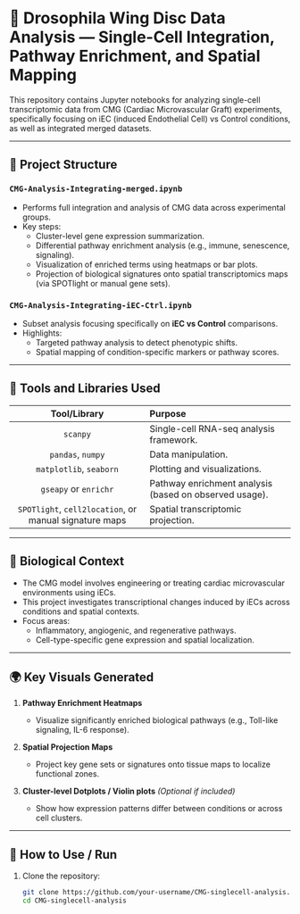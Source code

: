 # 🧬 Drosophila Wing Disc Data Analysis — Single-Cell Integration, Pathway Enrichment, and Spatial Mapping

This repository contains Jupyter notebooks for analyzing single-cell transcriptomic data from CMG (Cardiac Microvascular Graft) experiments, specifically focusing on iEC (induced Endothelial Cell) vs Control conditions, as well as integrated merged datasets.

---

## 📁 Project Structure

### `CMG-Analysis-Integrating-merged.ipynb`
- Performs full integration and analysis of CMG data across experimental groups.
- Key steps:
  - Cluster-level gene expression summarization.
  - Differential pathway enrichment analysis (e.g., immune, senescence, signaling).
  - Visualization of enriched terms using heatmaps or bar plots.
  - Projection of biological signatures onto spatial transcriptomics maps (via SPOTlight or manual gene sets).

### `CMG-Analysis-Integrating-iEC-Ctrl.ipynb`
- Subset analysis focusing specifically on **iEC vs Control** comparisons.
- Highlights:
  - Targeted pathway analysis to detect phenotypic shifts.
  - Spatial mapping of condition-specific markers or pathway scores.

---

## 🧪 Tools and Libraries Used

| Tool/Library | Purpose |
|:------------:|:--------|
| `scanpy`     | Single-cell RNA-seq analysis framework. |
| `pandas`, `numpy` | Data manipulation. |
| `matplotlib`, `seaborn` | Plotting and visualizations. |
| `gseapy` or `enrichr` | Pathway enrichment analysis (based on observed usage). |
| `SPOTlight`, `cell2location`, or manual signature maps | Spatial transcriptomic projection. |

---

## 🔬 Biological Context

- The CMG model involves engineering or treating cardiac microvascular environments using iECs.
- This project investigates transcriptional changes induced by iECs across conditions and spatial contexts.
- Focus areas:
  - Inflammatory, angiogenic, and regenerative pathways.
  - Cell-type-specific gene expression and spatial localization.

---

## 🌍 Key Visuals Generated

1. **Pathway Enrichment Heatmaps**  
   - Visualize significantly enriched biological pathways (e.g., Toll-like signaling, IL-6 response).

2. **Spatial Projection Maps**  
   - Project key gene sets or signatures onto tissue maps to localize functional zones.

3. **Cluster-level Dotplots / Violin plots** *(Optional if included)*  
   - Show how expression patterns differ between conditions or across cell clusters.

---

## 🧠 How to Use / Run

1. Clone the repository:
   ```bash
   git clone https://github.com/your-username/CMG-singlecell-analysis.git
   cd CMG-singlecell-analysis

